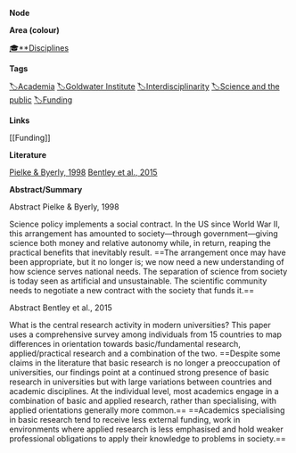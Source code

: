   

**Node**

**Area (colour)**

[🎓**Disciplines](https://lean-sphynx-49b.notion.site/Disciplines-72ba770b397c4f34aed13a10d8d0cc3e?pvs=21)

**Tags**

[🏷️Academia](https://lean-sphynx-49b.notion.site/Academia-11bd23c278674ec6843b89f1af801c4d?pvs=21) [🏷️Goldwater Institute](https://lean-sphynx-49b.notion.site/Goldwater-Institute-94095b659a954fea9f31450681c05413?pvs=21) [🏷️Interdisciplinarity](https://lean-sphynx-49b.notion.site/Interdisciplinarity-8b7e27089f7348828a893429d4f31292?pvs=21) [🏷️Science and the public](https://lean-sphynx-49b.notion.site/Science-and-the-public-0e97862561e84379a6fa9cf93b90ab2b?pvs=21) [🏷️Funding](https://lean-sphynx-49b.notion.site/Funding-9204fb6155bd445a87cabe5b2552ac2d?pvs=21)

**Links**

[[Funding]]

**Literature**

[Pielke & Byerly, 1998](https://lean-sphynx-49b.notion.site/Pielke-Byerly-1998-2e4876efd0d64918b3eaf293831db51c?pvs=21) [Bentley et al., 2015](https://lean-sphynx-49b.notion.site/Bentley-et-al-2015-4005463fc2784ef2890e33e22b35d8de?pvs=21)

  

**Abstract/Summary**

Abstract Pielke & Byerly, 1998

Science policy implements a social contract. In the US since World War II, this arrangement has amounted to society—through government—giving science both money and relative autonomy while, in return, reaping the practical benefits that inevitably result. ==The arrangement once may have been appropriate, but it no longer is; we now need a new understanding of how science serves national needs. The separation of science from society is today seen as artificial and unsustainable. The scientific community needs to negotiate a new contract with the society that funds it.==

Abstract Bentley et al., 2015

What is the central research activity in modern universities? This paper uses a comprehensive survey among individuals from 15 countries to map differences in orientation towards basic/fundamental research, applied/practical research and a combination of the two. ==Despite some claims in the literature that basic research is no longer a preoccupation of universities, our findings point at a continued strong presence of basic research in universities but with large variations between countries and academic disciplines. At the individual level, most academics engage in a combination of basic and applied research, rather than specialising, with applied orientations generally more common.== ==Academics specialising in basic research tend to receive less external funding, work in environments where applied research is less emphasised and hold weaker professional obligations to apply their knowledge to problems in society.==